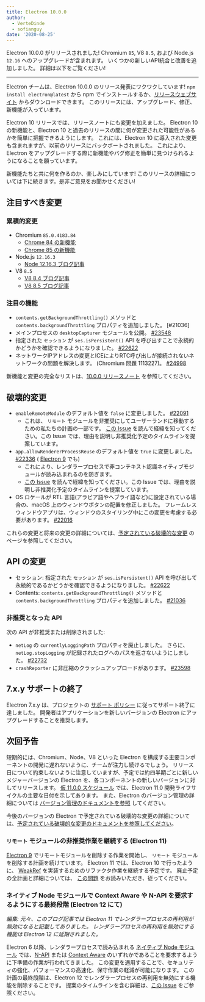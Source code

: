 ```yaml
---
title: Electron 10.0.0
author:
  - VerteDinde
  - sofianguy
date: '2020-08-25'
---
```


Electron 10.0.0 がリリースされました! Chromium `85`, V8 `8.5`, および Node.js `12.16` へのアップグレードが含まれます。 いくつかの新しいAPI統合と改善を追加しました。 詳細は以下をご覧ください!

---

Electron チームは、Electron 10.0.0 のリリース発表にワクワクしています! `npm install electron@latest` から npm でインストールするか、[リリースウェブサイト](https://electronjs.org/releases/stable) からダウンロードできます。 このリリースには、アップグレード、修正、新機能が入っています。

Electron 10 リリースでは、リリースノートにも変更を加えました。 Electron 10 の新機能と、Electron 10 と過去のリリースの間に何が変更された可能性があるかを簡単に把握できるようにします。 これには、Electron 10 に導入された変更も含まれますが、以前のリリースにバックポートされました。 これにより、Electron をアップグレードする際に新機能やバグ修正を簡単に見つけられるようになることを願っています。

新機能たちと共に何を作るのか、楽しみにしています! このリリースの詳細については下に続きます。是非ご意見をお聞かせください!

## 注目すべき変更

### 累積的変更

* Chromium `85.0.4183.84`
    * [Chrome 84 の新機能](https://developers.google.com/web/updates/2020/07/nic84)
    * [Chrome 85 の新機能](https://chromereleases.googleblog.com/2020/08/stable-channel-update-for-desktop_25.html)
* Node.js `12.16.3`
    * [Node 12.16.3 ブログ記事](https://nodejs.org/en/blog/release/v12.16.3/)
* V8 `8.5`
    * [V8 8.4 ブログ記事](https://v8.dev/blog/v8-release-84)
    * [V8 8.5 ブログ記事](https://v8.dev/blog/v8-release-85)

### 注目の機能

* `contents.getBackgroundThrottling()` メソッドと `contents.backgroundThrottling` プロパティを追加しました。 [#21036]
* メインプロセスの `desktopCapturer` モジュールを公開。 [#23548](https://github.com/electron/electron/pull/23548)
* 指定された `セッション` が `ses.isPersistent()` API を呼び出すことで永続的かどうかを確認できるようになりました。 [#22622](https://github.com/electron/electron/pull/22622)
* ネットワークIPアドレスの変更とICEによりRTC呼び出しが接続されないネットワークの問題を解決します。 (Chromium 問題 1113227)。 [#24998](https://github.com/electron/electron/pull/24998)

新機能と変更の完全なリストは、[10.0.0 リリースノート](https://github.com/electron/electron/releases/tag/v10.0.0) を参照してください。

## 破壊的変更

* `enableRemoteModule` のデフォルト値を `false` に変更しました。 [#22091](https://github.com/electron/electron/pull/22091)
    * これは、 `リモート` モジュールを非推奨にしてユーザーランドに移動するための私たちの計画の一部です。 [この Issue](https://github.com/electron/electron/issues/21408) を読んで経緯を知ってください。この Issue では、理由を説明し非推奨化予定のタイムラインを提案しています。
* `app.allowRendererProcessReuse` のデフォルト値を `true` に変更しました。 [#22336](https://github.com/electron/electron/pull/22336) ( [Electron 9](https://github.com/electron/electron/pull/22401) でも)
   * これにより、レンダラープロセスで非コンテキスト認識ネイティブモジュールが読み込まれるのを防ぎます。
   * [この Issue](https://github.com/electron/electron/issues/18397) を読んで経緯を知ってください。この Issue では、理由を説明し非推奨化予定のタイムラインを提案しています。
* OS ロケールが RTL 言語(アラビア語やヘブライ語など)に設定されている場合の、macOS 上のウィンドウボタンの配置を修正しました。 フレームレスウィンドウアプリは、ウィンドウのスタイリング中にこの変更を考慮する必要があります。 [#22016](https://github.com/electron/electron/pull/22016)

これらの変更と将来の変更の詳細については、[予定されている破壊的な変更](https://github.com/electron/electron/electron/blob/master/docs/breaking-changes.md) のページを参照してください。

## API の変更

* セッション: 指定された `セッション` が `ses.isPersistent()` API を呼び出して永続的であるかどうかを確認できるようになりました。 [#22622](https://github.com/electron/electron/pull/22622)
* Contents: `contents.getBackgroundThrottling()` メソッドと `contents.backgroundThrottling` プロパティを追加しました。 [#21036](https://github.com/electron/electron/pull/21036)

### 非推奨となった API

次の API が非推奨または削除されました:

* `netLog` の `currentlyLoggingPath` プロパティを廃止しました。 さらに、 `netLog.stopLogging` が記録されたログへのパスを返さないようにしました。 [#22732](https://github.com/electron/electron/pull/22732)
* `crashReporter` に非圧縮のクラッシュアップロードがあります。 [#23598](https://github.com/electron/electron/pull/23598)

## 7.x.y サポートの終了

Electron 7.x.y は、プロジェクトの [サポート ポリシー](https://electronjs.org/docs/tutorial/support#supported-versions) に従ってサポート終了に達しました。 開発者はアプリケーションを新しいバージョンの Electron にアップグレードすることを推奨します。

## 次回予告

短期的には、Chromium、Node、V8 といった Electron を構成する主要コンポーネントの開発に遅れないように、チームが注力し続けるでしょう。 リリース日について約束しないように注意していますが、予定では約四半期ごとに新しいメジャーバージョンの Electron を、各コンポーネントの新しいバージョンに対してリリースします。 [仮 11.0.0 スケジュール](https://electronjs.org/docs/tutorial/electron-timelines) では、Electron 11.0 開発ライフサイクルの主要な日付を示してあります。 また、Electron のバージョン管理の詳細については [バージョン管理のドキュメントを参照](https://electronjs.org/docs/tutorial/electron-versioning) してください。

今後のバージョンの Electron で予定されている破壊的な変更の詳細については、[予定されている破壊的な変更のドキュメントを参照してください](https://github.com/electron/electron/blob/master/docs/breaking-changes.md)。

### `リモート` モジュールの非推奨作業を継続する (Electron 11)
[Electron 9](https://www.electronjs.org/blog/electron-9-0) でリモートモジュールを削除する作業を開始し、 `リモート` モジュールを削除する計画を続けています。 Electron 11 では、Electron 10 で行ったように、 [WeakRef](https://v8.dev/features/weak-references) を実装するためのリファクタ作業を継続する予定です。 廃止予定の全計画と詳細については、 [この問題](https://github.com/electron/electron/issues/21408) をお読みいただき、従ってください。

### ネイティブ Node モジュールで Context Aware や N-API を要求するようにする最終段階 (Electron 12 にて)
_編集: 元々、このブログ記事では Electron 11 でレンダラープロセスの再利用が無効になると記載してありました。 レンダラープロセスの再利用を無効にする機能は Electron 12 に延期されました。_

Electron 6 以降、レンダラープロセスで読み込まれる [ネイティブ Node モジュール](https://nodejs.org/api/addons.html) では、[N-API](https://nodejs.org/api/n-api.html) または [Context Aware](https://nodejs.org/api/addons.html#addons_context_aware_addons) のいずれかであることを要求するように下準備の作業が行われてきました。 この変更を適用することで、セキュリティの強化、パフォーマンスの高速化、保守作業の軽減が可能になります。 この計画の最終段階は、Electron 12 でレンダラープロセスの再利用を無効にする機能を削除することです。 提案のタイムラインを含む詳細は、[この Issue](https://github.com/electron/electron/issues/18397) をご参照ください。
